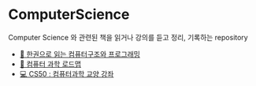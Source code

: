# ComputerScience

Computer Science 와 관련된 책을 읽거나 강의를 듣고 정리, 기록하는 repository

- [📘 한권으로 읽는 컴퓨터구조와 프로그래밍]('./한권으로읽는_컴퓨터구조와_프로그래밍/README.md)
- [📒 컴퓨터 과학 로드맵]('./컴퓨터과학로드맵/README.md)
- [💻 CS50 : 컴퓨터과학 교양 강좌]('./CS50강의/README.md)
